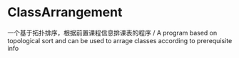 # ClassArrangement
 一个基于拓扑排序，根据前置课程信息排课表的程序 / A program based on topological sort and can be used to arrage classes according to prerequisite info

